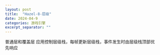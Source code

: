 ```yaml
---
layout: post
title:  "Hazel-8-层级"
date: 2024-04-9
categories: 游戏引擎
excerpt_separator: ""
---
```



普通层和覆盖层
应用控制层级栈，每帧更新层级栈，事件发生时由层级栈顶部优先响应


